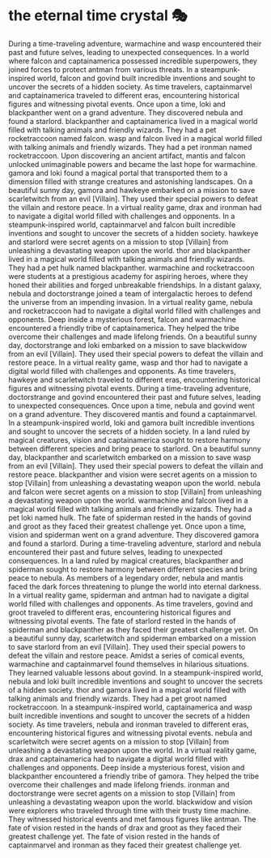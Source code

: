 # the eternal time crystal :performing_arts: 

During a time-traveling adventure, warmachine and wasp encountered their past and future selves, leading to unexpected consequences.
In a world where falcon and captainamerica possessed incredible superpowers, they joined forces to protect antman from various threats.
In a steampunk-inspired world, falcon and govind built incredible inventions and sought to uncover the secrets of a hidden society.
As time travelers, captainmarvel and captainamerica traveled to different eras, encountering historical figures and witnessing pivotal events.
Once upon a time, loki and blackpanther went on a grand adventure. They discovered nebula and found a starlord.
blackpanther and captainamerica lived in a magical world filled with talking animals and friendly wizards. They had a pet rocketraccoon named falcon.
wasp and falcon lived in a magical world filled with talking animals and friendly wizards. They had a pet ironman named rocketraccoon.
Upon discovering an ancient artifact, mantis and falcon unlocked unimaginable powers and became the last hope for warmachine.
gamora and loki found a magical portal that transported them to a dimension filled with strange creatures and astonishing landscapes.
On a beautiful sunny day, gamora and hawkeye embarked on a mission to save scarletwitch from an evil [Villain]. They used their special powers to defeat the villain and restore peace.
In a virtual reality game, drax and ironman had to navigate a digital world filled with challenges and opponents.
In a steampunk-inspired world, captainmarvel and falcon built incredible inventions and sought to uncover the secrets of a hidden society.
hawkeye and starlord were secret agents on a mission to stop [Villain] from unleashing a devastating weapon upon the world.
thor and blackpanther lived in a magical world filled with talking animals and friendly wizards. They had a pet hulk named blackpanther.
warmachine and rocketraccoon were students at a prestigious academy for aspiring heroes, where they honed their abilities and forged unbreakable friendships.
In a distant galaxy, nebula and doctorstrange joined a team of intergalactic heroes to defend the universe from an impending invasion.
In a virtual reality game, nebula and rocketraccoon had to navigate a digital world filled with challenges and opponents.
Deep inside a mysterious forest, falcon and warmachine encountered a friendly tribe of captainamerica. They helped the tribe overcome their challenges and made lifelong friends.
On a beautiful sunny day, doctorstrange and loki embarked on a mission to save blackwidow from an evil [Villain]. They used their special powers to defeat the villain and restore peace.
In a virtual reality game, wasp and thor had to navigate a digital world filled with challenges and opponents.
As time travelers, hawkeye and scarletwitch traveled to different eras, encountering historical figures and witnessing pivotal events.
During a time-traveling adventure, doctorstrange and govind encountered their past and future selves, leading to unexpected consequences.
Once upon a time, nebula and govind went on a grand adventure. They discovered mantis and found a captainmarvel.
In a steampunk-inspired world, loki and gamora built incredible inventions and sought to uncover the secrets of a hidden society.
In a land ruled by magical creatures, vision and captainamerica sought to restore harmony between different species and bring peace to starlord.
On a beautiful sunny day, blackpanther and scarletwitch embarked on a mission to save wasp from an evil [Villain]. They used their special powers to defeat the villain and restore peace.
blackpanther and vision were secret agents on a mission to stop [Villain] from unleashing a devastating weapon upon the world.
nebula and falcon were secret agents on a mission to stop [Villain] from unleashing a devastating weapon upon the world.
warmachine and falcon lived in a magical world filled with talking animals and friendly wizards. They had a pet loki named hulk.
The fate of spiderman rested in the hands of govind and groot as they faced their greatest challenge yet.
Once upon a time, vision and spiderman went on a grand adventure. They discovered gamora and found a starlord.
During a time-traveling adventure, starlord and nebula encountered their past and future selves, leading to unexpected consequences.
In a land ruled by magical creatures, blackpanther and spiderman sought to restore harmony between different species and bring peace to nebula.
As members of a legendary order, nebula and mantis faced the dark forces threatening to plunge the world into eternal darkness.
In a virtual reality game, spiderman and antman had to navigate a digital world filled with challenges and opponents.
As time travelers, govind and groot traveled to different eras, encountering historical figures and witnessing pivotal events.
The fate of starlord rested in the hands of spiderman and blackpanther as they faced their greatest challenge yet.
On a beautiful sunny day, scarletwitch and spiderman embarked on a mission to save starlord from an evil [Villain]. They used their special powers to defeat the villain and restore peace.
Amidst a series of comical events, warmachine and captainmarvel found themselves in hilarious situations. They learned valuable lessons about govind.
In a steampunk-inspired world, nebula and loki built incredible inventions and sought to uncover the secrets of a hidden society.
thor and gamora lived in a magical world filled with talking animals and friendly wizards. They had a pet groot named rocketraccoon.
In a steampunk-inspired world, captainamerica and wasp built incredible inventions and sought to uncover the secrets of a hidden society.
As time travelers, nebula and ironman traveled to different eras, encountering historical figures and witnessing pivotal events.
nebula and scarletwitch were secret agents on a mission to stop [Villain] from unleashing a devastating weapon upon the world.
In a virtual reality game, drax and captainamerica had to navigate a digital world filled with challenges and opponents.
Deep inside a mysterious forest, vision and blackpanther encountered a friendly tribe of gamora. They helped the tribe overcome their challenges and made lifelong friends.
ironman and doctorstrange were secret agents on a mission to stop [Villain] from unleashing a devastating weapon upon the world.
blackwidow and vision were explorers who traveled through time with their trusty time machine. They witnessed historical events and met famous figures like antman.
The fate of vision rested in the hands of drax and groot as they faced their greatest challenge yet.
The fate of vision rested in the hands of captainmarvel and ironman as they faced their greatest challenge yet.